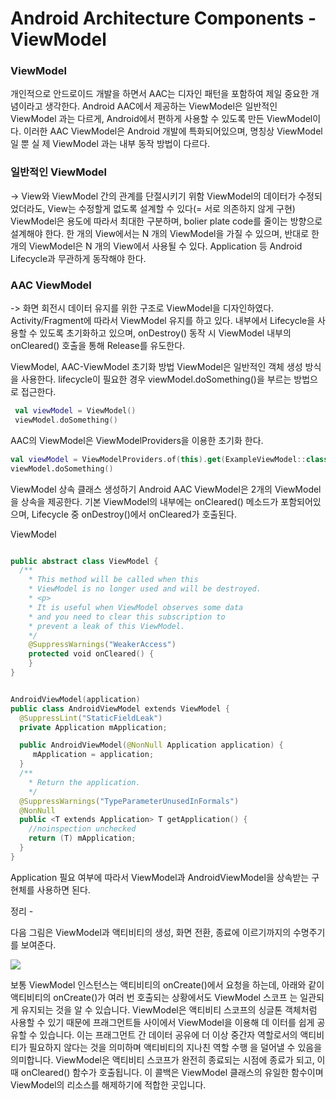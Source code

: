 # Android Architecture Components - ViewModel


### ViewModel
개인적으로 안드로이드 개발을 하면서 AAC는 디자인 패턴을 포함하여 제일 중요한 개념이라고 생각한다.  Android AAC에서 제공하는 ViewModel은 일반적인 ViewModel
과는 다르게, Android에서 편하게 사용할 수 있도록 만든 ViewModel이다. 이러한 AAC ViewModel은 Android 개발에 특화되어있으며, 명칭상 ViewModel일 뿐 실 제 ViewModel 과는 내부 동작 방법이 다르다.

### 일반적인 ViewModel
-> View와 ViewModel 간의 관계를 단절시키기 위함 ViewModel의 데이터가 수정되었더라도, View는 수정할게 없도록 설계할 수 있다(= 서로 의존하지 않게 구현) ViewModel은 용도에 따라서 최대한 구분하며, bolier plate code를 줄이는 방향으로 설계해야 한다. 한 개의 View에서는 N 개의 ViewModel을 가질 수 있으며, 반대로 한 개의 ViewModel은 N 개의 View에서 사용될 수 있다. Application 등 Android Lifecycle과 무관하게 동작해야 한다.

### AAC ViewModel
-> 화면 회전시 데이터 유지를 위한 구조로 ViewModel을 디자인하였다. Activity/Fragment에 따라서 ViewModel 유지를 하고 있다. 내부에서 Lifecycle을 사용할 수 있도록 초기화하고 있으며, onDestroy() 동작 시 ViewModel 내부의 onCleared() 호출을 통해 Release를 유도한다.

ViewModel, AAC-ViewModel 초기화 방법
ViewModel은 일반적인 객체 생성 방식을 사용한다. lifecycle이 필요한 경우 viewModel.doSomething()을 부르는 방법으로 접근한다.
```kotlin
 val viewModel = ViewModel()
 viewModel.doSomething()
```
AAC의 ViewModel은 ViewModelProviders을 이용한 초기화 한다.
```kotlin 
val viewModel = ViewModelProviders.of(this).get(ExampleViewModel::class.java)
viewModel.doSomething()
```

ViewModel 상속 클래스 생성하기
Android AAC ViewModel은 2개의 ViewModel을 상속을 제공한다. 기본 ViewModel의 내부에는 onCleared() 메소드가 포함되어있으며, Lifecycle 중 onDestroy()에서 onCleared가 호출된다.

ViewModel

```kotlin

public abstract class ViewModel {
  /**
    * This method will be called when this
    * ViewModel is no longer used and will be destroyed.
    * <p>
    * It is useful when ViewModel observes some data
    * and you need to clear this subscription to
    * prevent a leak of this ViewModel.
    */
    @SuppressWarnings("WeakerAccess")
    protected void onCleared() {
    }
}

```
```kotlin 

AndroidViewModel(application)
public class AndroidViewModel extends ViewModel {
  @SuppressLint("StaticFieldLeak")
  private Application mApplication;

  public AndroidViewModel(@NonNull Application application) {
     mApplication = application;
  }
  /**
    * Return the application.
    */
  @SuppressWarnings("TypeParameterUnusedInFormals")
  @NonNull
  public <T extends Application> T getApplication() {
    //noinspection unchecked
    return (T) mApplication;
  }
}
```
Application 필요 여부에 따라서 ViewModel과 AndroidViewModel을 상속받는 구현체를 사용하면 된다.

정리 -

다음 그림은 ViewModel과 액티비티의 생성, 화면 전환, 종료에 이르기까지의 수명주기를 보여준다.
 
 ![](https://miro.medium.com/max/1044/1*oW2OtsU4itFE-1njkwJ06w.png)
 
보통 ViewModel 인스턴스는 액티비티의 onCreate()에서 요청을 하는데, 아래와 같이 액티비티의 onCreate()가 여러 번 호출되는 상황에서도 ViewModel 스코프 는 일관되게 유지되는 것을 알 수 있습니다. ViewModel은 액티비티 스코프의 싱글톤 객체처럼 사용할 수 있기 때문에 프래그먼트들 사이에서 ViewModel을 이용해 데 이터를 쉽게 공유할 수 있습니다. 이는 프래그먼트 간 데이터 공유에 더 이상 중간자 역할로서의 액티비티가 필요하지 않다는 것을 의미하며 액티비티의 지나친 역할 수행 을 덜어낼 수 있음을 의미합니다. ViewModel은 액티비티 스코프가 완전히 종료되는 시점에 종료가 되고, 이때 onCleared() 함수가 호출됩니다. 이 콜백은 ViewModel 클래스의 유일한 함수이며 ViewModel의 리소스를 해제하기에 적합한 곳입니다.
